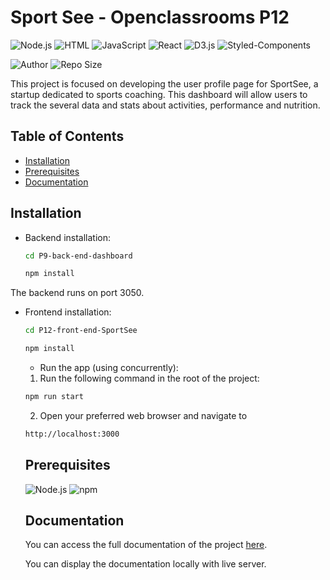 # Sport See - Openclassrooms P12

![Node.js](https://img.shields.io/badge/Node.js-%23339933?style=for-the-badge&logo=node.js&logoColor=white)
![HTML](https://img.shields.io/badge/HTML-%23E34F26?style=for-the-badge&logo=html5&logoColor=white)
![JavaScript](https://img.shields.io/badge/JavaScript-%23F7DF1E?style=for-the-badge&logo=javascript&logoColor=black)
![React](https://img.shields.io/badge/-React-%23282C34?style=for-the-badge&logo=react&logoColor=%2361DAFB)
![D3.js](https://img.shields.io/badge/D3.js-%23F9A03C?style=for-the-badge&logo=d3.js&logoColor=white)
![Styled-Components](https://img.shields.io/badge/styled--components-DB7093?style=for-the-badge&logo=styled-components&logoColor=white)

![Author](https://img.shields.io/badge/Author-Cl%C3%A9ment%20Serizay-blue?style=for-the-badge)
![Repo Size](https://img.shields.io/badge/Repo%20Size-7.2%20MB-blue?style=for-the-badge)

This project is focused on developing the user profile page for SportSee, a startup dedicated to sports coaching. This dashboard will allow users to track the several data and stats about activities, performance and nutrition.

## Table of Contents
- [Installation](#installation)
- [Prerequisites](#prerequisites)
- [Documentation](#documentation)

## Installation

- Backend installation:
    ```bash
    cd P9-back-end-dashboard
    ```

    ```bash
    npm install
    ```
The backend runs on port 3050.

- Frontend installation:
    ```bash
    cd P12-front-end-SportSee
    ```

    ```bash
    npm install
    ```

   - Run the app (using concurrently):
   1. Run the following command in the root of the project:
    ```bash
    npm run start
    ```

    2. Open your preferred web browser and navigate to 
    ```bash
    http://localhost:3000
    ```


    ## Prerequisites

    ![Node.js](https://img.shields.io/badge/Node.js-v14.0.0-brightgreen) 
    ![npm](https://img.shields.io/badge/npm-v6.0.0-blue)

    ## Documentation

    You can access the full documentation of the project [here](
        ./P12-front-end-SportSee/docs/global.html
    ).
    
    You can display the documentation locally with live server.


